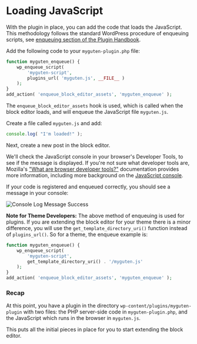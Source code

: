 # Loading JavaScript

With the plugin in place, you can add the code that loads the JavaScript. This methodology follows the standard WordPress procedure of enqueuing scripts, see [enqueuing section of the Plugin Handbook](https://developer.wordpress.org/plugins/javascript/enqueuing/).

Add the following code to your `myguten-plugin.php` file:

```php
function myguten_enqueue() {
	wp_enqueue_script(
		'myguten-script',
		plugins_url( 'myguten.js', __FILE__ )
	);
}
add_action( 'enqueue_block_editor_assets', 'myguten_enqueue' );
```

The `enqueue_block_editor_assets` hook is used, which is called when the block editor loads, and will enqueue the JavaScript file `myguten.js`.

Create a file called `myguten.js` and add:

```js
console.log( "I'm loaded!" );
```

Next, create a new post in the block editor.

We'll check the JavaScript console in your browser's Developer Tools, to see if the message is displayed. If you're not sure what developer tools are, Mozilla's ["What are browser developer tools?"](https://developer.mozilla.org/en-US/docs/Learn/Common_questions/What_are_browser_developer_tools) documentation provides more information, including more background on the [JavaScript console](https://developer.mozilla.org/en-US/docs/Learn/Common_questions/What_are_browser_developer_tools#The_JavaScript_console).

If your code is registered and enqueued correctly, you should see a message in your console:

![Console Log Message Success](https://raw.githubusercontent.com/WordPress/gutenberg/HEAD/docs/designers-developers/assets/js-tutorial-console-log-success.png)

**Note for Theme Developers:**  The above method of enqueuing is used for plugins. If you are extending the block editor for your theme there is a minor difference, you will use the `get_template_directory_uri()` function instead of `plugins_url()`. So for a theme, the enqueue example is:

```php
function myguten_enqueue() {
	wp_enqueue_script(
		'myguten-script',
		get_template_directory_uri() . '/myguten.js'
	);
}
add_action( 'enqueue_block_editor_assets', 'myguten_enqueue' );
```

### Recap

At this point, you have a plugin in the directory `wp-content/plugins/myguten-plugin` with two files: the PHP server-side code in `myguten-plugin.php`, and the JavaScript which runs in the browser in `myguten.js`.

This puts all the initial pieces in place for you to start extending the block editor.
